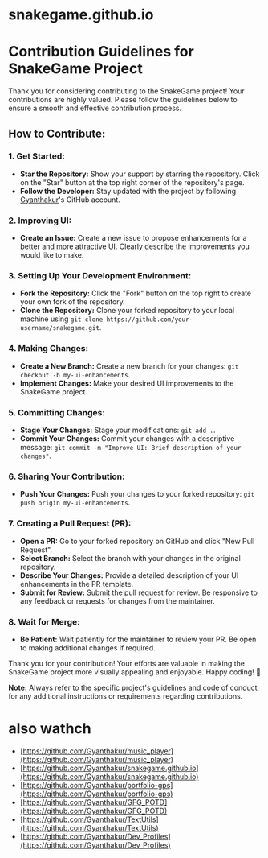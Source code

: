 # snakegame.github.io

# Contribution Guidelines for SnakeGame Project

Thank you for considering contributing to the SnakeGame project! Your contributions are highly valued. Please follow the guidelines below to ensure a smooth and effective contribution process.

## How to Contribute:

### 1. **Get Started:**
   - **Star the Repository:**
     Show your support by starring the repository. Click on the "Star" button at the top right corner of the repository's page.
   - **Follow the Developer:**
     Stay updated with the project by following [Gyanthakur](https://github.com/Gyanthakur)'s GitHub account.

### 2. **Improving UI:**
   - **Create an Issue:**
     Create a new issue to propose enhancements for a better and more attractive UI. Clearly describe the improvements you would like to make.

### 3. **Setting Up Your Development Environment:**
   - **Fork the Repository:**
     Click the "Fork" button on the top right to create your own fork of the repository.
   - **Clone the Repository:**
     Clone your forked repository to your local machine using `git clone https://github.com/your-username/snakegame.git`.

### 4. **Making Changes:**
   - **Create a New Branch:**
     Create a new branch for your changes: `git checkout -b my-ui-enhancements`.
   - **Implement Changes:**
     Make your desired UI improvements to the SnakeGame project.

### 5. **Committing Changes:**
   - **Stage Your Changes:**
     Stage your modifications: `git add .`.
   - **Commit Your Changes:**
     Commit your changes with a descriptive message: `git commit -m "Improve UI: Brief description of your changes"`.

### 6. **Sharing Your Contribution:**
   - **Push Your Changes:**
     Push your changes to your forked repository: `git push origin my-ui-enhancements`.

### 7. **Creating a Pull Request (PR):**
   - **Open a PR:**
     Go to your forked repository on GitHub and click "New Pull Request".
   - **Select Branch:**
     Select the branch with your changes in the original repository.
   - **Describe Your Changes:**
     Provide a detailed description of your UI enhancements in the PR template.
   - **Submit for Review:**
     Submit the pull request for review. Be responsive to any feedback or requests for changes from the maintainer.

### 8. **Wait for Merge:**
   - **Be Patient:**
     Wait patiently for the maintainer to review your PR. Be open to making additional changes if required.

Thank you for your contribution! Your efforts are valuable in making the SnakeGame project more visually appealing and enjoyable. Happy coding! 🚀

**Note:** Always refer to the specific project's guidelines and code of conduct for any additional instructions or requirements regarding contributions.


# also wathch 



- [https://github.com/Gyanthakur/music_player](https://github.com/Gyanthakur/music_player)
- [https://github.com/Gyanthakur/snakegame.github.io](https://github.com/Gyanthakur/snakegame.github.io)
- [https://github.com/Gyanthakur/portfolio-gps](https://github.com/Gyanthakur/portfolio-gps)
- [https://github.com/Gyanthakur/GFG_POTD](https://github.com/Gyanthakur/GFG_POTD)
- [https://github.com/Gyanthakur/TextUtils](https://github.com/Gyanthakur/TextUtils)
- [https://github.com/Gyanthakur/Dev_Profiles](https://github.com/Gyanthakur/Dev_Profiles)

